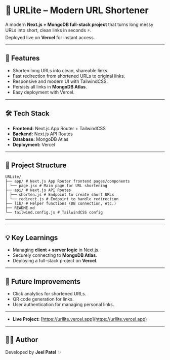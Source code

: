 # 🔗 URLite – Modern URL Shortener

A modern **Next.js + MongoDB full-stack project** that turns long messy URLs into short, clean links in seconds ⚡.  
Deployed live on **Vercel** for instant access.

---

## 🚀 Features
- Shorten long URLs into clean, shareable links.
- Fast redirection from shortened URLs to original links.
- Responsive and modern UI with TailwindCSS.
- Persists all links in **MongoDB Atlas**.
- Easy deployment with Vercel.

---

## 🛠️ Tech Stack
- **Frontend:** Next.js App Router + TailwindCSS  
- **Backend:** Next.js API Routes  
- **Database:** MongoDB Atlas  
- **Deployment:** Vercel  

---

## 📂 Project Structure

```
URLite/
├── app/ # Next.js App Router frontend pages/components
│ └── page.jsx # Main page for URL shortening
├── api/ # Next.js API Routes
│ ├── shorten.js # Endpoint to create short URLs
│ └── redirect.js # Endpoint to handle redirection
├── lib/ # Helper functions (DB connection, etc.)
├── README.md
└── tailwind.config.js # TailwindCSS config
```
---

---

## 💡 Key Learnings
- Managing **client + server logic** in Next.js.
- Securely connecting to **MongoDB Atlas**.
- Deploying a full-stack project on **Vercel**.

---

## 📌 Future Improvements
- Click analytics for shortened URLs.  
- QR code generation for links.  
- User authentication for managing personal links.  

---

- **Live Project:** [https://urllite.vercel.app](https://urllite.vercel.app)

---

## 👨‍💻 Author
Developed by **Jeel Patel** ✨
